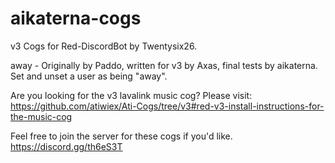 # aikaterna-cogs
v3 Cogs for Red-DiscordBot by Twentysix26.

away - Originally by Paddo, written for v3 by Axas, final tests by aikaterna. Set and unset a user as being "away".



Are you looking for the v3 lavalink music cog? Please visit: https://github.com/atiwiex/Ati-Cogs/tree/v3#red-v3-install-instructions-for-the-music-cog


Feel free to join the server for these cogs if you'd like. https://discord.gg/th6eS3T
